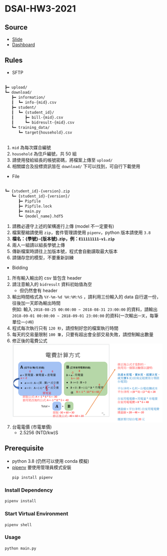 # DSAI-HW3-2021

## Source

  - [Slide](https://docs.google.com/presentation/d/1ZwXe4xMflCxiDQ7RK6z_LH88r0Dp38sQ/edit#slide=id.p1)
  - [Dashboard]()

## Rules

- SFTP

```

┣━ upload/
┗━ download/
   ┣━ information/
   ┃  ┗━ info-{mid}.csv
   ┣━ student/
   ┃  ┗━ {student_id}/
   ┃     ┣━ bill-{mid}.csv
   ┃     ┗━ bidresult-{mid}.csv
   ┗━ training_data/
      ┗━ target{household}.csv  
      
```

1. `mid` 為每次媒合編號
2. `household` 為住戶編號，共 50 組
3. 請使用發給組長的帳號密碼，將檔案上傳至 `upload/`
4. 相關媒合及投標資訊皆在 `download/` 下可以找到，可自行下載使用


- File

```

┗━ {student_id}-{version}.zip
   ┗━ {student_id}-{version}/
      ┣━ Pipfile
      ┣━ Pipfile.lock
      ┣━ main.py
      ┗━ {model_name}.hdf5

```

1. 請務必遵守上述的架構進行上傳 (model 不一定要有)
2. 檔案壓縮請使用 `zip`，套件管理請使用 `pipenv`，python 版本請使用 `3.8`
3. **檔名：{學號}-{版本號}.zip，例：`E11111111-v1.zip`**
4. 兩人一組請以組長學號上傳
5. 傳新檔案時請往上加版本號，程式會自動讀取最大版本
6. 請儲存您的模型，不要重新訓練

- Bidding

1. 所有輸入輸出的 csv 皆包含 header
2. 請注意輸入的 `bidresult` 資料初始值為空
   - 但仍然會有 header
3. 輸出時間格式為 `%Y-%m-%d %H:%M:%S` ，請利用三份輸入的 data 自行選一份，往後加一天即為輸出時間  
   例如: 輸入 `2018-08-25 00:00:00 ~ 2018-08-31 23:00:00` 的資料，請輸出 `2018-09-01 00:00:00 ~ 2018-09-01 23:00:00` 的資料(一次輸出`一天`，每筆單位`一小時`)
4. 程式每次執行只有 `120 秒`，請控制好您的檔案執行時間
5. 每天的交易量限制 `100 筆`，只要有超出會全部交易失敗，請控制輸出數量
6. 修正後的電費公式
   ![修正後的電費公式](img/公式修改說明.png)
7. 台電電價 (市電單價)
   - 2.5256 (NTD/kw)S

## Prerequisite
- python 3.8 (仍然可以使用 conda 模擬)
- [pipenv](https://pypi.org/project/pipenv/)
   要使用管理員模式安裝
   ```shell 
   pip install pipenv
   ```

### Install Dependency
```shell 
pipenv install
```

### Start Virtual Environment
```shell 
pipenv shell
```

### Usage
```shell 
python main.py
```
